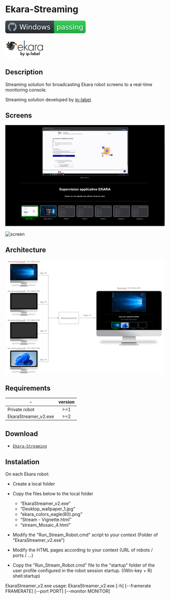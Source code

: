 # Ekara-Streaming

![Windows](screenshot/badge.svg)

<img src="screenshot/cropped-ekara_by_ip-label_full_2.webp"> 

## Description
Streaming solution for broadcasting Ekara robot screens to a real-time monitoring console.

Streaming solution developed by [ip-label](https://ip-label.com/).

## Screens

![screen](screenshot/Strem_exmple_1.gif)

![screen](screenshot/Strem_exmple_2.gif)

## Architecture
![screen](screenshot/Unicast_screen_sharing.png)

## Requirements

-|version
--|:--:
Private robot|>=1
EkaraStreamer_v2.exe|>=2

## Download

[github-download]: [https://github.com/MrGuyTwo/Ekara-Streaming/tree/main/releases](https://github.com/MrGuyTwo/Ekara-Streaming/releases/tag/Ekara-Streaming_v1)
 - [`Ekara-Streaming`][github-download]

## Instalation

On each Ekara robot:
- Create a local folder
- Copy the files below to the local folder
    - “EkaraStreamer_v2.exe”
    - “Desktop_wallpaper_1.jpg”
    - “ekara_colors_eagle(80).png”
    - “Stream - Vignette.html”
    - “stream_Mosaic_4.html”

- Modify the "Run_Stream_Robot.cmd" script to your context (Folder of “EkaraStreamer_v2.exe”)
- Modify the HTML pages according to your context (URL of robots / ports / ...)
- Copy the "Run_Stream_Robot.cmd" file to the "startup" folder of the user profile configured in the robot session startup. ((Win-key + R) shell:startup)

EkaraStreamer_v2.exe 
	usage: EkaraStreamer_v2.exe [-h] [--framerate FRAMERATE] [--port PORT] [--monitor MONITOR]

